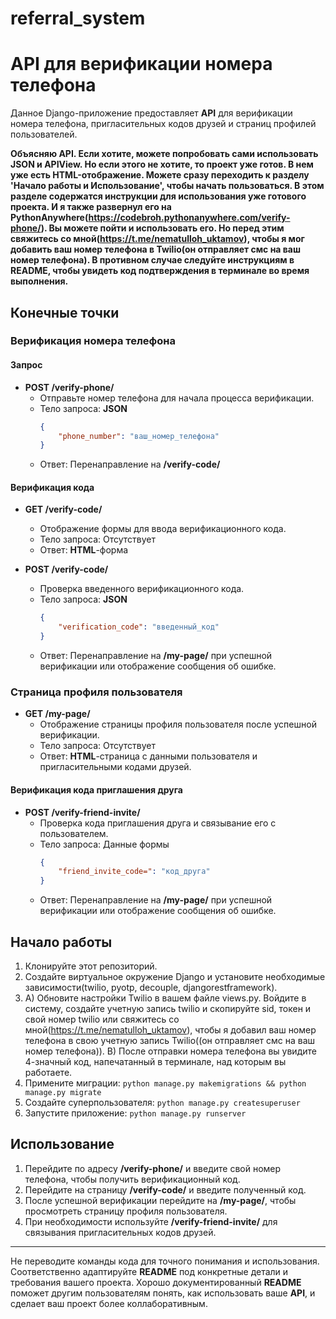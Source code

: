 # referral_system

# API для верификации номера телефона

Данное Django-приложение предоставляет **API** для верификации номера телефона, пригласительных кодов друзей и страниц профилей пользователей.

**Объясняю API. Если хотите, можете попробовать сами использовать JSON и APIView. 
Но если этого не хотите, то проект уже готов. В нем уже есть HTML-отображение. 
Можете сразу переходить к разделу 'Начало работы и Использование', чтобы начать пользоваться. 
В этом разделе содержатся инструкции для использования уже готового проекта. 
И я также развернул его на PythonAnywhere(https://codebroh.pythonanywhere.com/verify-phone/). Вы можете пойти и использовать его. 
Но перед этим свяжитесь со мной(https://t.me/nematulloh_uktamov), чтобы я мог добавить ваш номер телефона в Twilio(oн отправляет смс на ваш номер телефона). 
В противном случае следуйте инструкциям в README, 
чтобы увидеть код подтверждения в терминале во время выполнения.**
## Конечные точки

### Верификация номера телефона

#### Запрос

- **POST /verify-phone/**
  - Отправьте номер телефона для начала процесса верификации.
  - Тело запроса: **JSON**
    ```json
    {
        "phone_number": "ваш_номер_телефона"
    }
    ```
  - Ответ: Перенаправление на **/verify-code/**

#### Верификация кода

- **GET /verify-code/**
  - Отображение формы для ввода верификационного кода.
  - Тело запроса: Отсутствует
  - Ответ: **HTML**-форма

- **POST /verify-code/**
  - Проверка введенного верификационного кода.
  - Тело запроса: **JSON**
    ```json
    {
        "verification_code": "введенный_код"
    }
    ```
  - Ответ: Перенаправление на **/my-page/** при успешной верификации или отображение сообщения об ошибке.

### Страница профиля пользователя

- **GET /my-page/**
  - Отображение страницы профиля пользователя после успешной верификации.
  - Тело запроса: Отсутствует
  - Ответ: **HTML**-страница с данными пользователя и пригласительными кодами друзей.

#### Верификация кода приглашения друга

- **POST /verify-friend-invite/**
  - Проверка кода приглашения друга и связывание его с пользователем.
  - Тело запроса: Данные формы
    ```json
    {
        "friend_invite_code=": "код_друга"
    }
    ```
  - Ответ: Перенаправление на **/my-page/** при успешной верификации или отображение сообщения об ошибке.

## Начало работы

1. Клонируйте этот репозиторий.
2. Создайте виртуальное окружение Django и установите необходимые зависимости(twilio, pyotp, decouple, djangorestframework).
3. A) Обновите настройки Twilio в вашем файле views.py.
Войдите в систему, создайте учетную запись twilio и скопируйте sid, токен и свой номер twilio 
или свяжитесь со мной(https://t.me/nematulloh_uktamov), чтобы я добавил ваш номер телефона в свою учетную запись Twilio((oн отправляет смс на ваш номер телефона)).
B) После отправки номера телефона вы увидите 4-значный код, напечатанный в терминале, над которым вы работаете.
5. Примените миграции: `python manage.py makemigrations && python manage.py migrate`
6. Создайте суперпользователя: `python manage.py createsuperuser`
7. Запустите приложение: `python manage.py runserver`

## Использование

1. Перейдите по адресу **/verify-phone/** и введите свой номер телефона, чтобы получить верификационный код.
2. Перейдите на страницу **/verify-code/** и введите полученный код.
3. После успешной верификации перейдите на **/my-page/**, чтобы просмотреть страницу профиля пользователя.
4. При необходимости используйте **/verify-friend-invite/** для связывания пригласительных кодов друзей.





---

Не переводите команды кода для точного понимания и использования. Соответственно адаптируйте **README** под конкретные детали и требования вашего проекта. Хорошо документированный **README** поможет другим пользователям понять, как использовать ваше **API**, и сделает ваш проект более коллаборативным.
